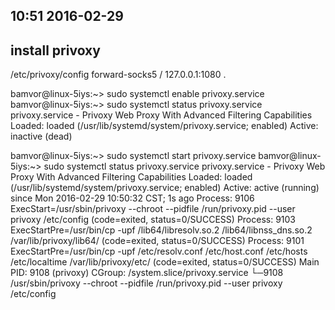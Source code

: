 
10:51 2016-02-29
----------------
install privoxy
---------------
/etc/privoxy/config
forward-socks5   /               127.0.0.1:1080 .

bamvor@linux-5iys:~> sudo systemctl enable privoxy.service
bamvor@linux-5iys:~> sudo systemctl status privoxy.service
privoxy.service - Privoxy Web Proxy With Advanced Filtering Capabilities
   Loaded: loaded (/usr/lib/systemd/system/privoxy.service; enabled)
   Active: inactive (dead)

bamvor@linux-5iys:~> sudo systemctl start privoxy.service
bamvor@linux-5iys:~> sudo systemctl status privoxy.service
privoxy.service - Privoxy Web Proxy With Advanced Filtering Capabilities
   Loaded: loaded (/usr/lib/systemd/system/privoxy.service; enabled)
   Active: active (running) since Mon 2016-02-29 10:50:32 CST; 1s ago
  Process: 9106 ExecStart=/usr/sbin/privoxy --chroot --pidfile /run/privoxy.pid --user privoxy /etc/config (code=exited, status=0/SUCCESS)
  Process: 9103 ExecStartPre=/usr/bin/cp -upf /lib64/libresolv.so.2 /lib64/libnss_dns.so.2 /var/lib/privoxy/lib64/ (code=exited, status=0/SUCCESS)
  Process: 9101 ExecStartPre=/usr/bin/cp -upf /etc/resolv.conf /etc/host.conf /etc/hosts /etc/localtime /var/lib/privoxy/etc/ (code=exited, status=0/SUCCESS)
 Main PID: 9108 (privoxy)
   CGroup: /system.slice/privoxy.service
           └─9108 /usr/sbin/privoxy --chroot --pidfile /run/privoxy.pid --user privoxy /etc/config

